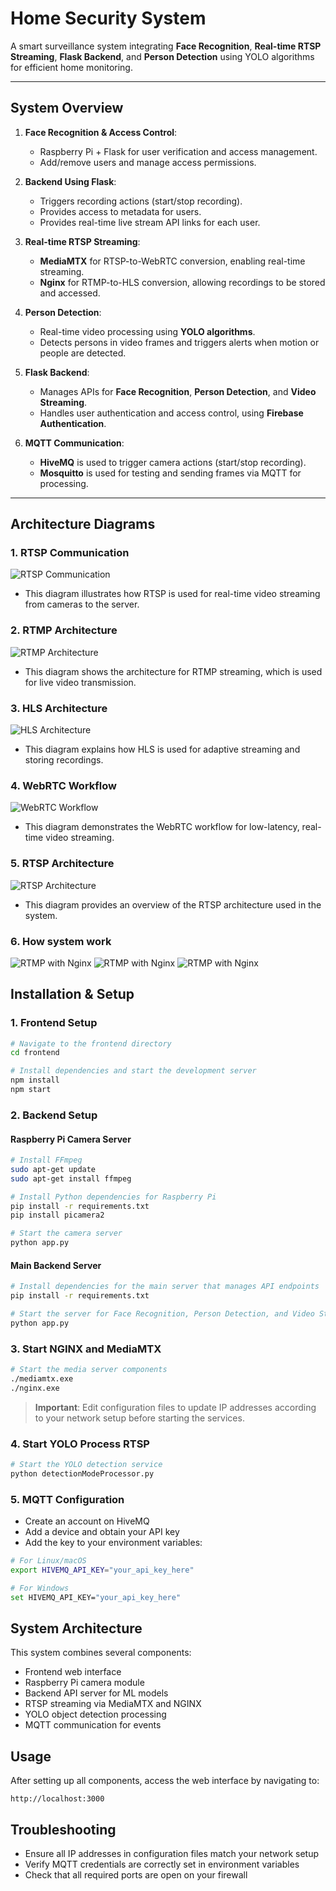 # Home Security System

A smart surveillance system integrating **Face Recognition**, **Real-time RTSP Streaming**, **Flask Backend**, and **Person Detection** using YOLO algorithms for efficient home monitoring.

---

## System Overview

1. **Face Recognition & Access Control**:
   - Raspberry Pi + Flask for user verification and access management.
   - Add/remove users and manage access permissions.

2. **Backend Using Flask**:
   - Triggers recording actions (start/stop recording).
   - Provides access to metadata for users.
   - Provides real-time live stream API links for each user.

3. **Real-time RTSP Streaming**:
   - **MediaMTX** for RTSP-to-WebRTC conversion, enabling real-time streaming.
   - **Nginx** for RTMP-to-HLS conversion, allowing recordings to be stored and accessed.

4. **Person Detection**:
   - Real-time video processing using **YOLO algorithms**.
   - Detects persons in video frames and triggers alerts when motion or people are detected.

5. **Flask Backend**:
   - Manages APIs for **Face Recognition**, **Person Detection**, and **Video Streaming**.
   - Handles user authentication and access control, using **Firebase Authentication**.

6. **MQTT Communication**:
   - **HiveMQ** is used to trigger camera actions (start/stop recording).
   - **Mosquitto** is used for testing and sending frames via MQTT for processing.

---

## Architecture Diagrams

### 1. **RTSP Communication**
![RTSP Communication](images/rtsp_communication.JPG)
- This diagram illustrates how RTSP is used for real-time video streaming from cameras to the server.

### 2. **RTMP Architecture**
![RTMP Architecture](images/rtmp_arch.JPG)
- This diagram shows the architecture for RTMP streaming, which is used for live video transmission.

### 3. **HLS Architecture**
![HLS Architecture](images/hls_arch.JPG)
- This diagram explains how HLS is used for adaptive streaming and storing recordings.

### 4. **WebRTC Workflow**
![WebRTC Workflow](images/webrtc-comprehensive-workflow_large.png)
- This diagram demonstrates the WebRTC workflow for low-latency, real-time video streaming.

### 5. **RTSP Architecture**
![RTSP Architecture](images/RTSP_arch.png)
- This diagram provides an overview of the RTSP architecture used in the system.

### 6. **How system work**
![RTMP with Nginx](images/Facerecog.png)
![RTMP with Nginx](images/liveStreamArch.png)
![RTMP with Nginx](images/mqtt_hive.png)



## Installation & Setup

### 1. Frontend Setup
```bash
# Navigate to the frontend directory
cd frontend

# Install dependencies and start the development server
npm install
npm start
```

### 2. Backend Setup

#### Raspberry Pi Camera Server
```bash
# Install FFmpeg
sudo apt-get update
sudo apt-get install ffmpeg

# Install Python dependencies for Raspberry Pi
pip install -r requirements.txt
pip install picamera2

# Start the camera server
python app.py
```

#### Main Backend Server
```bash
# Install dependencies for the main server that manages API endpoints
pip install -r requirements.txt

# Start the server for Face Recognition, Person Detection, and Video Streaming
python app.py
```

### 3. Start NGINX and MediaMTX
```bash
# Start the media server components
./mediamtx.exe
./nginx.exe
```

> **Important**: Edit configuration files to update IP addresses according to your network setup before starting the services.

### 4. Start YOLO Process RTSP
```bash
# Start the YOLO detection service
python detectionModeProcessor.py
```

### 5. MQTT Configuration
- Create an account on HiveMQ
- Add a device and obtain your API key
- Add the key to your environment variables:

```bash
# For Linux/macOS
export HIVEMQ_API_KEY="your_api_key_here"

# For Windows
set HIVEMQ_API_KEY="your_api_key_here"
```

## System Architecture
This system combines several components:
- Frontend web interface
- Raspberry Pi camera module
- Backend API server for ML models
- RTSP streaming via MediaMTX and NGINX
- YOLO object detection processing
- MQTT communication for events

## Usage
After setting up all components, access the web interface by navigating to:
```
http://localhost:3000
```

## Troubleshooting
- Ensure all IP addresses in configuration files match your network setup
- Verify MQTT credentials are correctly set in environment variables
- Check that all required ports are open on your firewall
